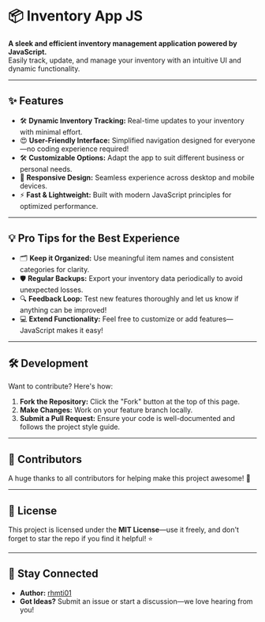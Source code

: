 # 📦 **Inventory App JS**

**A sleek and efficient inventory management application powered by JavaScript.**  
Easily track, update, and manage your inventory with an intuitive UI and dynamic functionality.

---

## ✨ **Features**

- 🛠️ **Dynamic Inventory Tracking:** Real-time updates to your inventory with minimal effort.  
- 😍 **User-Friendly Interface:** Simplified navigation designed for everyone—no coding experience required!  
- 🛠️ **Customizable Options:** Adapt the app to suit different business or personal needs.  
- 📱 **Responsive Design:** Seamless experience across desktop and mobile devices.  
- ⚡ **Fast & Lightweight:** Built with modern JavaScript principles for optimized performance.  

---

## 💡 **Pro Tips for the Best Experience**

- 🗂️ **Keep it Organized:** Use meaningful item names and consistent categories for clarity.  
- 🛡️ **Regular Backups:** Export your inventory data periodically to avoid unexpected losses.  
- 🔍 **Feedback Loop:** Test new features thoroughly and let us know if anything can be improved!  
- 💻 **Extend Functionality:** Feel free to customize or add features—JavaScript makes it easy!  

---

## 🛠️ **Development**

Want to contribute? Here's how:

1. **Fork the Repository:** Click the "Fork" button at the top of this page.  
2. **Make Changes:** Work on your feature branch locally.  
3. **Submit a Pull Request:** Ensure your code is well-documented and follows the project style guide.  

---

## 🤝 **Contributors**

A huge thanks to all contributors for helping make this project awesome! 🙌  

---

## 📜 **License**

This project is licensed under the **MIT License**—use it freely, and don't forget to star the repo if you find it helpful! ⭐  

---

## 🌟 **Stay Connected**

- **Author:** [rhmti01](https://github.com/rhmti01)  
- **Got Ideas?** Submit an issue or start a discussion—we love hearing from you!
